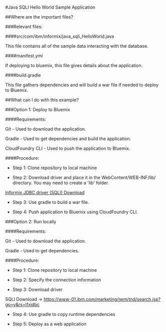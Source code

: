 #Java SQLI Hello World Sample Application

##Where are the important files?

###Relevant files:

####src/com/ibm/informix/java_sqli_HelloWorld.java

This file contains all of the sample data interacting with the database.

####manifest.yml

If deploying to bluemix, this file gives details about the application.

####build.gradle

This file gathers dependencies and will build a war file if needed to deploy to Bluemix.

##What can I do with this example?

###Option 1: Deploy to Bluemix

####Requirements:

Git - Used to download the application.

Gradle -  Used to get dependencies and build the application.

CloudFoundry CLI -  Used to push the application to Bluemix.

####Procedure:

 * Step 1: Clone repository to local machine

 * Step 2: Download driver and place it in the WebContent/WEB-INF/lib/ directory. You may need to create a 'lib' folder.

[Informix JDBC driver (SQLI) Download](https://www-01.ibm.com/marketing/iwm/tnd/search.jsp?go=y&rs=ifxjdbc)

 * Step 3: Use gradle to build a war file.
	
 * Step 4: Push application to Bluemix using CloudFoundry CLI.

###Option 2: Run locally

####Requirements:

Git - Used to download the application.

Gradle -  Used to get dependencies.

####Procedure:

 * Step 1: Clone repository to local machine
 
 * Step 2: Specify the connection information
 
 * Step 3: Download driver
 
SQLI Download -> https://www-01.ibm.com/marketing/iwm/tnd/search.jsp?go=y&rs=ifxjdbc

 * Step 4: Use gradle to copy runtime dependencies

 * Step 5: Deploy as a web application
